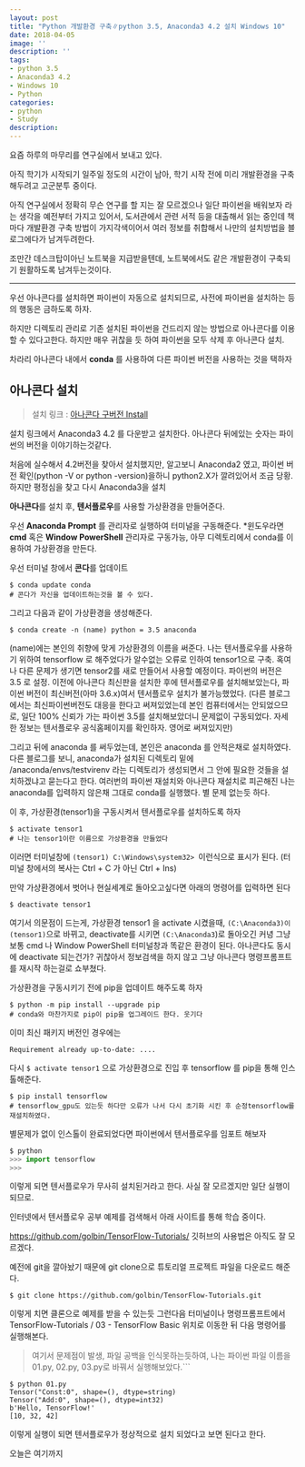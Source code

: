 ```yaml
---
layout: post
title: "Python 개발환경 구축∥python 3.5, Anaconda3 4.2 설치 Windows 10"
date: 2018-04-05
image: ''
description: ''
tags:
- python 3.5
- Anaconda3 4.2
- Windows 10
- Python
categories:
- python
- Study
description: 
---
```


요즘 하루의 마무리를 연구실에서 보내고 있다.

아직 학기가 시작되기 일주일 정도의 시간이 남아, 학기 시작 전에 미리 개발환경을 구축해두려고 고군분투 중이다.

아직 연구실에서 정확히 무슨 연구를 할 지는 잘 모르겠으나 일단 파이썬을 배워보자 라는 생각을 예전부터 가지고 있어서, 도서관에서 관련 서적 등을 대출해서 읽는 중인데 책마다 개발환경 구축 방법이 가지각색이어서 여러 정보를 취합해서 나만의 설치방법을 블로그에다가 남겨두려한다.

조만간 데스크탑이아닌 노트북을 지급받을텐데, 노트북에서도 같은 개발환경이 구축되기 원활하도록 남겨두는것이다.
* * *
우선 아나콘다를 설치하면 파이썬이 자동으로 설치되므로, 사전에 파이썬을 설치하는 등의 행동은 금하도록 하자.

하지만 디렉토리 관리로 기존 설치된 파이썬을 건드리지 않는 방법으로 아나콘다를 이용할 수 있다고한다. 하지만 매우 귀찮을 듯 하여 파이썬을 모두 삭제 후 아나콘다 설치.

차라리 아나콘다 내에서 **conda** 를 사용하여 다른 파이썬 버전을 사용하는 것을 택하자

## 아나콘다 설치
>설치 링크 : [아나콘다 구버전 Install](https://repo.continuum.io/archive/)
>
설치 링크에서 Anaconda3 4.2 를 다운받고 설치한다. 아나콘다 뒤에있는 숫자는 파이썬의 버전을 이야기하는것같다.

처음에 실수해서 4.2버전을 찾아서 설치했지만, 알고보니 Anaconda2 였고, 파이썬 버전 확인(python -V or python -version)을하니 python2.X가 깔려있어서 조금 당황. 하지만 평정심을 찾고 다시 Anaconda3을 설치

**아나콘다**를 설치 후, **텐서플로우**를 사용할 가상환경을 만들어준다.

우선 **Anaconda Prompt** 를 관리자로 실행하여 터미널을 구동해준다. *윈도우라면 **cmd** 혹은 **Window PowerShell** 관리자로 구동가능, 아무 디렉토리에서 conda를 이용하여 가상환경을 만든다.

우선 터미널 창에서 **콘다**를 업데이트
```
$ conda update conda
# 콘다가 자신을 업데이트하는것을 볼 수 있다.
```

그리고 다음과 같이 가상환경을 생성해준다.
```
$ conda create -n (name) python = 3.5 anaconda
```

(name)에는 본인의 취향에 맞게 가상환경의 이름을 써준다. 나는 텐서플로우를 사용하기 위하여 tensorflow 로 해주었다가 알수없는 오류로 인하여 tensor1으로 구축. 혹여나 다른 문제가 생기면 tensor2를 새로 만들어서 사용할 예정이다. 파이썬의 버전은 3.5 로 설정. 이전에 아나콘다 최신판을 설치한 후에 텐서플로우를 설치해보았는다, 파이썬 버전이 최신버전(아마 3.6.x)여서 텐서플로우 설치가 불가능했었다. (다른 블로그에서는 최신파이썬버전도 대응을 한다고 써져있었는데 본인 컴퓨터에서는 안되었으므로, 일단 100% 신뢰가 가는 파이썬 3.5를 설치해보았더니 문제없이 구동되었다. 자세한 정보는 텐서플로우 공식홈페이지를 확인하자. 영어로 써져있지만)

그리고 뒤에 anaconda 를 써두었는데, 본인은 anaconda 를 안적은채로 설치하였다. 다른 블로그를 보니, anaconda가 설치된 디렉토리 밑에 /anaconda/envs/testvirenv 라는 디렉토리가 생성되면서 그 안에 필요한 것들을 설치하겠냐고 묻는다고 한다. 여러번의 파이썬 재설치와 아나콘다 재설치로 피곤해진 나는 anaconda를 입력하지 않은채 그대로 conda를 실행했다. 별 문제 없는듯 하다.

이 후, 가상환경(tensor1)을 구동시켜서 텐서플로우를 설치하도록 하자
```
$ activate tensor1 
# 나는 tensor1이란 이름으로 가상환경을 만들었다
```
이러면 터미널창에 ```(tensor1) C:\Windows\system32> ```이런식으로 표시가 된다. (터미널 창에서의 복사는 Ctrl + C 가 아닌 Ctrl + Ins)

만약 가상환경에서 벗어나 현실세계로 돌아오고싶다면 아래의 명령어를 입력하면 된다
```
$ deactivate tensor1
```
여기서 의문점이 드는게, 가상환경 tensor1 을 activate 시켰을때, ```(C:\Anaconda3)이 (tensor1)```으로 바뀌고, deactivate를 시키면  ```(C:\Anaconda3```)로 돌아오긴 커녕 그냥 보통 cmd 나 Window PowerShell 터미널창과 똑같은 환경이 된다. 아나콘다도 동시에 deactivate 되는건가? 귀찮아서 정보검색을 하지 않고 그냥 아나콘다 명령프롬프트를 재시작 하는걸로 쇼부쳤다.

가상환경을 구동시키기 전에 pip을 업데이트 해주도록 하자
```
$ python -m pip install --upgrade pip 
# conda와 마찬가지로 pip이 pip을 업그레이드 한다. 웃기다
```
이미 최신 패키지 버전인 경우에는

```Requirement already up-to-date: .... ```

다시 ```$ activate tensor1``` 으로 가상환경으로 진입 후 tensorflow 를 pip을 통해 인스톨해준다.
```
$ pip install tensorflow
# tensorflow_gpu도 있는듯 하다만 오류가 나서 다시 초기화 시킨 후 순정tensorflow를 재설치하였다.
```

별문제가 없이 인스톨이 완료되었다면 파이썬에서 텐서플로우를 임포트 해보자
```python
$ python
>>> import tensorflow
>>>
```
이렇게 되면 텐서플로우가 무사히 설치된거라고 한다.
사실 잘 모르겠지만 일단 실행이 되므로.



인터넷에서 텐서플로우 공부 예제를 검색해서 아래 사이트를 통해 학습 중이다.

https://github.com/golbin/TensorFlow-Tutorials/
깃허브의 사용법은 아직도 잘 모르겠다.

예전에 git을 깔아놨기 때문에 git clone으로 튜토리얼 프로젝트 파일을 다운로드 해준다.
```
$ git clone https://github.com/golbin/TensorFlow-Tutorials.git
```
이렇게 치면 클론으로 예제를 받을 수 있는듯
그런다음 터미널이나 명령프롬프트에서 TensorFlow-Tutorials / 03 - TensorFlow Basic 위치로 이동한 뒤 다음 명령어를 실행해본다.
>여기서 문제점이 발생, 파일 공백을 인식못하는듯하여, 나는 파이썬 파일 이름을 01.py, 02.py, 03.py로 바꿔서 실행해보았다.```

```
$ python 01.py
Tensor("Const:0", shape=(), dtype=string) 
Tensor("Add:0", shape=(), dtype=int32) 
b'Hello, TensorFlow!' 
[10, 32, 42]
```
이렇게 실행이 되면 텐서플로우가 정상적으로 설치 되었다고 보면 된다고 한다.



오늘은 여기까지
